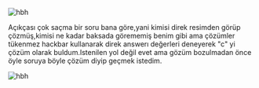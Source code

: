 ![hbh](https://raw.githubusercontent.com/C10ud-0/ctf/master/hellboundhackers/stega/8/stegano8.JPG)

Açıkçası çok saçma bir soru bana göre,yani kimisi direk resimden görüp çözmüş,kimisi ne kadar baksada görememiş benim gibi ama çözümler tükenmez hackbar kullanarak direk answerı değerleri deneyerek "c" yi çözüm olarak buldum.Istenilen yol değil evet ama gözüm bozulmadan önce öyle soruya böyle çözüm diyip geçmek istedim.

![hbh](https://raw.githubusercontent.com/C10ud-0/ctf/master/hellboundhackers/stega/8/8.png)
